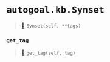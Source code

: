 # `autogoal.kb.Synset`

> [📝](https://github.com/autogal/autogoal/blob/master/autogoal/kb/_data.py#L465)
> `Synset(self, **tags)`

### `get_tag`

> [📝](https://github.com/autogoal/autogoal/blob/master/autogoal/kb/_data.py#L283)
> `get_tag(self, tag)`


